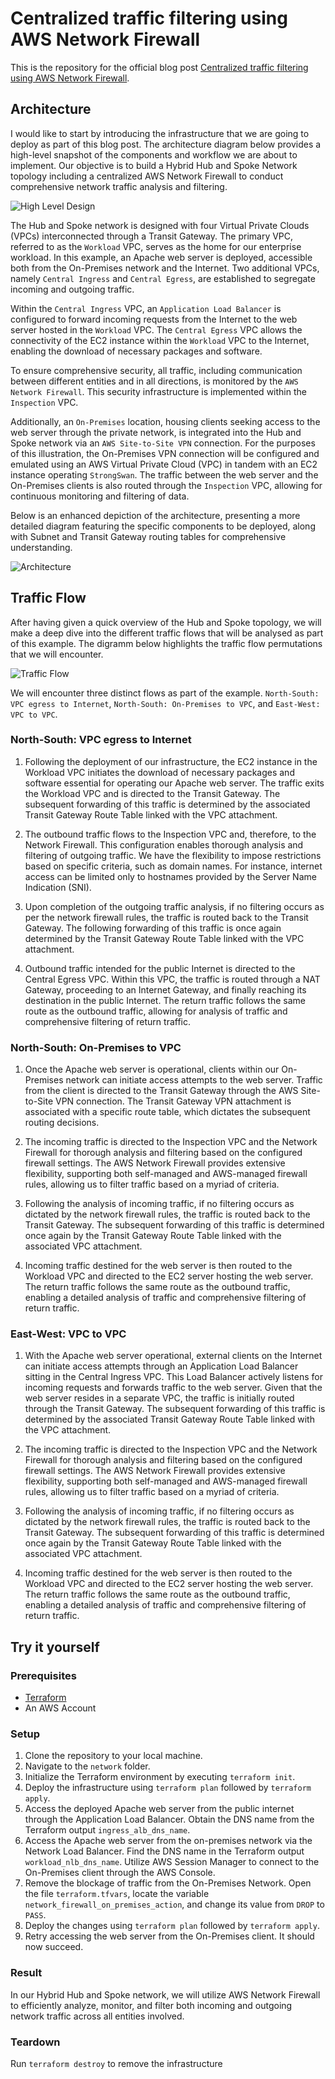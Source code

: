 # Centralized traffic filtering using AWS Network Firewall

This is the repository for the official blog post [Centralized traffic filtering using AWS Network Firewall](https://www.hendrikhagen.com/blog/2023-11-27-centralized-network-filtering-network-firewall/).

## Architecture

I would like to start by introducing the infrastructure that we are going to deploy as part of this blog post. The architecture diagram below provides a high-level snapshot of the components and workflow we are about to implement. Our objective is to build a Hybrid Hub and Spoke Network topology including a centralized AWS Network Firewall to conduct comprehensive network traffic analysis and filtering.

![High Level Design](media/high-level.png)

The Hub and Spoke network is designed with four Virtual Private Clouds (VPCs) interconnected through a Transit Gateway. The primary VPC, referred to as the `Workload` VPC, serves as the home for our enterprise workload. In this example, an Apache web server is deployed, accessible both from the On-Premises network and the Internet. Two additional VPCs, namely `Central Ingress` and `Central Egress`, are established to segregate incoming and outgoing traffic.

Within the `Central Ingress` VPC, an `Application Load Balancer` is configured to forward incoming requests from the Internet to the web server hosted in the `Workload` VPC. The `Central Egress` VPC allows the connectivity of the EC2 instance within the `Workload` VPC to the Internet, enabling the download of necessary packages and software.

To ensure comprehensive security, all traffic, including communication between different entities and in all directions, is monitored by the `AWS Network Firewall`. This security infrastructure is implemented within the `Inspection` VPC.

Additionally, an `On-Premises` location, housing clients seeking access to the web server through the private network, is integrated into the Hub and Spoke network via an `AWS Site-to-Site VPN` connection. For the purposes of this illustration, the On-Premises VPN connection will be configured and emulated using an AWS Virtual Private Cloud (VPC) in tandem with an EC2 instance operating `StrongSwan`. The traffic between the web server and the On-Premises clients is also routed through the `Inspection` VPC, allowing for continuous monitoring and filtering of data.

Below is an enhanced depiction of the architecture, presenting a more detailed diagram featuring the specific components to be deployed, along with Subnet and Transit Gateway routing tables for comprehensive understanding.

![Architecture](media/architecture.png)

## Traffic Flow

After having given a quick overview of the Hub and Spoke topology, we will make a deep dive into the different traffic flows that will be analysed as part of this example. The digramm below highlights the traffic flow permutations that we will encounter.

![Traffic Flow](media/traffic-flow.png)

We will encounter three distinct flows as part of the example. `North-South: VPC egress to Internet`, `North-South: On-Premises to VPC`, and `East-West: VPC to VPC`. 

### North-South: VPC egress to Internet

1. Following the deployment of our infrastructure, the EC2 instance in the Workload VPC initiates the download of necessary packages and software essential for operating our Apache web server. The traffic exits the Workload VPC and is directed to the Transit Gateway. The subsequent forwarding of this traffic is determined by the associated Transit Gateway Route Table linked with the VPC attachment.

2. The outbound traffic flows to the Inspection VPC and, therefore, to the Network Firewall. This configuration enables thorough analysis and filtering of outgoing traffic. We have the flexibility to impose restrictions based on specific criteria, such as domain names. For instance, internet access can be limited only to hostnames provided by the Server Name Indication (SNI).

3. Upon completion of the outgoing traffic analysis, if no filtering occurs as per the network firewall rules, the traffic is routed back to the Transit Gateway. The following forwarding of this traffic is once again determined by the Transit Gateway Route Table linked with the VPC attachment.

4. Outbound traffic intended for the public Internet is directed to the Central Egress VPC. Within this VPC, the traffic is routed through a NAT Gateway, proceeding to an Internet Gateway, and finally reaching its destination in the public Internet. The return traffic follows the same route as the outbound traffic, allowing for analysis of traffic and comprehensive filtering of return traffic.

### North-South: On-Premises to VPC

1. Once the Apache web server is operational, clients within our On-Premises network can initiate access attempts to the web server. Traffic from the client is directed to the Transit Gateway through the AWS Site-to-Site VPN connection. The Transit Gateway VPN attachment is associated with a specific route table, which dictates the subsequent routing decisions.

2. The incoming traffic is directed to the Inspection VPC and the Network Firewall for thorough analysis and filtering based on the configured firewall settings. The AWS Network Firewall provides extensive flexibility, supporting both self-managed and AWS-managed firewall rules, allowing us to filter traffic based on a myriad of criteria.

3. Following the analysis of incoming traffic, if no filtering occurs as dictated by the network firewall rules, the traffic is routed back to the Transit Gateway. The subsequent forwarding of this traffic is determined once again by the Transit Gateway Route Table linked with the associated VPC attachment.

4. Incoming traffic destined for the web server is then routed to the Workload VPC and directed to the EC2 server hosting the web server. The return traffic follows the same route as the outbound traffic, enabling a detailed analysis of traffic and comprehensive filtering of return traffic.

### East-West: VPC to VPC

1. With the Apache web server operational, external clients on the Internet can initiate access attempts through an Application Load Balancer sitting in the Central Ingress VPC. This Load Balancer actively listens for incoming requests and forwards traffic to the web server. Given that the web server resides in a separate VPC, the traffic is initially routed through the Transit Gateway. The subsequent forwarding of this traffic is determined by the associated Transit Gateway Route Table linked with the VPC attachment.

2. The incoming traffic is directed to the Inspection VPC and the Network Firewall for thorough analysis and filtering based on the configured firewall settings. The AWS Network Firewall provides extensive flexibility, supporting both self-managed and AWS-managed firewall rules, allowing us to filter traffic based on a myriad of criteria.

3. Following the analysis of incoming traffic, if no filtering occurs as dictated by the network firewall rules, the traffic is routed back to the Transit Gateway. The subsequent forwarding of this traffic is determined once again by the Transit Gateway Route Table linked with the associated VPC attachment.

4. Incoming traffic destined for the web server is then routed to the Workload VPC and directed to the EC2 server hosting the web server. The return traffic follows the same route as the outbound traffic, enabling a detailed analysis of traffic and comprehensive filtering of return traffic.

## Try it yourself

### Prerequisites

- [Terraform](https://developer.hashicorp.com/terraform/downloads)
- An AWS Account

### Setup

1. Clone the repository to your local machine.
2. Navigate to the `network` folder.
3. Initialize the Terraform environment by executing `terraform init`.
4. Deploy the infrastructure using `terraform plan` followed by `terraform apply`.
5. Access the deployed Apache web server from the public internet through the Application Load Balancer. Obtain the DNS name from the Terraform output `ingress_alb_dns_name`.
6. Access the Apache web server from the on-premises network via the Network Load Balancer. Find the DNS name in the Terraform output `workload_nlb_dns_name`. Utilize AWS Session Manager to connect to the On-Premises client through the AWS Console.
7. Remove the blockage of traffic from the On-Premises Network. Open the file `terraform.tfvars`, locate the variable `network_firewall_on_premises_action`, and change its value from `DROP` to `PASS`.
8. Deploy the changes using `terraform plan` followed by `terraform apply`.
9. Retry accessing the web server from the On-Premises client. It should now succeed.

### Result

In our Hybrid Hub and Spoke network, we will utilize AWS Network Firewall to efficiently analyze, monitor, and filter both incoming and outgoing network traffic across all entities involved.

### Teardown

Run `terraform destroy` to remove the infrastructure

